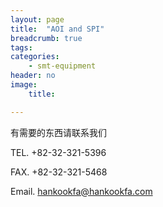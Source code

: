 ```yaml
---
layout: page
title:  "AOI and SPI"
breadcrumb: true
tags:
categories:
    - smt-equipment
header: no
image:
    title:

---
```

<p class="teaser" itemprop="description">
有需要的东西请联系我们
</p>

TEL. +82-32-321-5396

FAX. +82-32-321-5468

Email. [hankookfa@hankookfa.com](mailto:hankookfa@hankookfa.com)  
